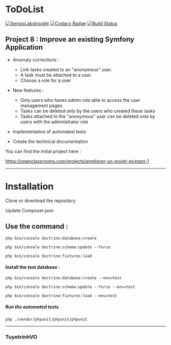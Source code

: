 ToDoList
========

[![SensioLabsInsight](https://insight.sensiolabs.com/projects/c2953a88-8f51-49a4-9915-d02305bb2da6/big.png)](https://insight.sensiolabs.com/projects/c2953a88-8f51-49a4-9915-d02305bb2da6)
[![Codacy Badge](https://api.codacy.com/project/badge/Grade/cea2c4823f5849a0bb6699b59bd8bb8e)](https://www.codacy.com/app/tuyetrinhvo/mytodolist?utm_source=github.com&amp;utm_medium=referral&amp;utm_content=tuyetrinhvo/mytodolist&amp;utm_campaign=Badge_Grade)
[![Build Status](https://travis-ci.org/tuyetrinhvo/mytodolist.svg?branch=master)](https://travis-ci.org/tuyetrinhvo/mytodolist)

## Project 8 : Improve an existing Symfony Application
            
   * Anomaly corrections : 
   
        * Link tasks created to an "anonymous" user.
        * A task must be attached to a user
        * Choose a role for a user
        
   * New features :
   
        * Only users who haves admin role able to access the user management pages.
        * Tasks can be deleted only by the users who created these tasks
        * Tasks attached to the "anonymous" user can be deleted onle by users with the administrator role
       
   * Implementation of automated tests
   * Create the technical documentation



You can find the initial project here :

https://openclassrooms.com/projects/ameliorer-un-projet-existant-1

-------------------

# Installation

Clone or download the repository

Update Composer.json

## Use the command :

    php bin/console doctrine:database:create

    php bin/console doctrine:schema:update --force

    php bin/console doctrine:fixtures:load
    
#### Install the test database :  
  
    php bin/console doctrine:database:create --env=test
    
    php bin/console doctrine:schema:update --force --env=test
    
    php bin/console doctrine:fixtures:load --env=test
 
 ##### Run the automated tests
 
    php ./vendor/phpunit/phpunit/phpunit
    
 --------------
 
 ### TuyetrinhVO
